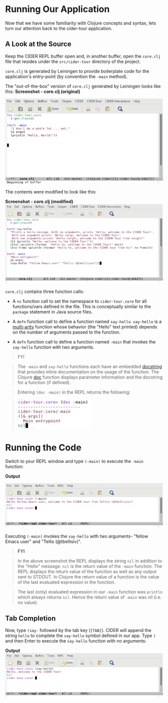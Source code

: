 # Running Our Application

Now that we have some familiarity with Clojure concepts and syntax, lets turn our attention back to the cider-tour application.

## A Look at the Source

Keep the CIDER REPL buffer open and, in another buffer, open the `core.clj` file that resides under the `src/cider-tour` directory of the project.

`core.clj` is generated by Leiningen to provide boilerplate code for the application's entry-point (by convention the `-main` method). 

The "out-of-the-box" version of `core.clj` generated by Leiningen looks like this:
**Screenshot - core.clj (original)**

![Clojure source - core.clj](images/core_clj_orig.jpg)

The contents were modified to look like this:

**Screenshot - core.clj (modified)**
![Clojure source - core.clj](images/core_clj.jpg)

`core.clj` contains three function calls:

* A `ns` function call to set the namespace to `cider-tour.core` for all functions/vars defined in the file. This is conceptually similar to the `package` statement in Java source files.

* A `defn` function call to define a function named `say-hello`. `say-hello` is a [multi-arity](http://clojure-doc.org/articles/language/functions.html#multi-arity-functions) function whose behavior (the "Hello" text printed) depends on the number of arguments passed to the function.

* A `defn` function call to define a function named `-main` that invokes the `say-hello` function with two arguments.

>FYI

> The `-main` and `say-hello` functions each have an embedded [docstring](https://en.wikipedia.org/wiki/Docstring) that provides inline documentation on the usage of the function. The Clojure [doc](https://clojuredocs.org/clojure.repl/doc) function displays parameter information and the docstring for a function (if defined).

>Entering `(doc -main)` in the REPL returns the following: 

>![REPL - doc function](images/doc_function.jpg)

# Running the Code

Switch to your REPL window and type `(-main)` to execute the `-main` function:

**Output**

![REPL - Running -main](images/repl_exec_main.jpg)

Executing `(-main)` invokes the `say-hello` with two arguments- "fellow Emacs user" and "Tellis (@tbellisiv)".

>**FYI**

>In the above screenshot the REPL displays the string `nil` in addition to the "Hello" message. `nil` is the return value of the `-main` function. The REPL displays the return value of the function as well as any output sent to STDOUT. In Clojure the return value of a function is the value of the last evaluated expression in the function. 

>The last (only) evaluated expression in our `-main` function was `println` which always returns `nil`. Hence the return value of `-main` was nil (i.e. no value).

## Tab Completion

Now, type `(say-` followed by the tab key (`[TAB]`). CIDER will append the string `hello` to complete the `say-hello` symbol defined in our app. Type `)` and then Enter to execute the `say-hello` function with no arguments:

**Output**
![REPL - Running say-hello](images/repl_exec_say_hello.jpg)








